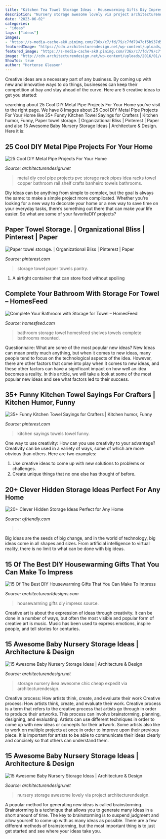 ```yaml
---
title: "Kitchen Tea Towel Storage Ideas - Housewarming Gifts Diy Impress Source"
description: "Nursery storage awesome lovely via project architecturendesign"
date: "2023-06-02"
categories:
- "ideas"
tags: ["ideas"]
images:
- "https://s-media-cache-ak0.pinimg.com/736x/c7/fd/79/c7fd7947cf5b937d50fb58eec89b3311.jpg"
featuredImage: "https://cdn.architecturendesign.net/wp-content/uploads/2014/09/1011.jpg"
featured_image: "https://s-media-cache-ak0.pinimg.com/736x/c7/fd/79/c7fd7947cf5b937d50fb58eec89b3311.jpg"
image: "http://cdn.architecturendesign.net/wp-content/uploads/2016/01/AD-Cool-DIY-Metal-Projects-For-Your-Home-11.jpg"
ShowToc: true
author: "Hortense Gleason"
---
```



Creative ideas are a necessary part of any business. By coming up with new and innovative ways to do things, businesses can keep their competition at bay and stay ahead of the curve. Here are 5 creative ideas to get you started:

	

		
searching about 25 Cool DIY Metal Pipe Projects For Your Home you've visit to the right page. We have 8 Images about 25 Cool DIY Metal Pipe Projects For Your Home like 35+ Funny Kitchen Towel Sayings for Crafters | Kitchen humor, Funny, Paper towel storage. | Organizational Bliss | Pinterest | Paper and also 15 Awesome Baby Nursery Storage Ideas | Architecture &amp; Design. Here it is:
		
    
## 25 Cool DIY Metal Pipe Projects For Your Home

<img loading=lazy src="http://cdn.architecturendesign.net/wp-content/uploads/2016/01/AD-Cool-DIY-Metal-Projects-For-Your-Home-11.jpg" onerror="this.onerror=null;this.src='https://tse1.mm.bing.net/th?id=OIP.kcuFsrloQ9ycaOCnldEwtQHaLH&amp;pid=15.1';" alt="25 Cool DIY Metal Pipe Projects For Your Home">

_Source: architecturendesign.net_

>metal diy cool pipe projects pvc storage rack pipes idea racks towel copper bathroom rail shelf crafts banheiro towels bathrooms. 

	

Diy ideas can be anything from simple to complex, but the goal is always the same: to make a simple project more complicated. Whether you’re looking for a new way to decorate your home or a new way to save time on your everyday tasks, there’s something out there that can make your life easier. So what are some of your favoriteDIY projects?

    
## Paper Towel Storage. | Organizational Bliss | Pinterest | Paper

<img loading=lazy src="https://s-media-cache-ak0.pinimg.com/736x/c7/fd/79/c7fd7947cf5b937d50fb58eec89b3311.jpg" onerror="this.onerror=null;this.src='https://tse1.mm.bing.net/th?id=OIP.1d44Q9VtwSwavCDQGpRdxQHaJ3&amp;pid=15.1';" alt="Paper towel storage. | Organizational Bliss | Pinterest | Paper">

_Source: pinterest.com_

>storage towel paper towels pantry. 

	

1. A airtight container that can store food without spoiling 

    
## Complete Your Bathroom With Storage For Towel – HomesFeed

<img loading=lazy src="https://homesfeed.com/wp-content/uploads/2015/11/Wall-Mounted-Storage-Of-Bathroom-Storage-For-Towel.jpg" onerror="this.onerror=null;this.src='https://tse3.mm.bing.net/th?id=OIP.cR4cS4MSE6qWTsJh8dfNYQHaLG&amp;pid=15.1';" alt="Complete Your Bathroom with Storage for Towel – HomesFeed">

_Source: homesfeed.com_

>bathroom storage towel homesfeed shelves towels complete bathrooms mounted. 

	

Questionnaire: What are some of the most popular new ideas?
New Ideas can mean pretty much anything, but when it comes to new ideas, many people tend to focus on the technological aspects of the idea. However, there are other factors that come into play when it comes to new ideas, and these other factors can have a significant impact on how well an idea becomes a reality. In this article, we will take a look at some of the most popular new ideas and see what factors led to their success.

    
## 35+ Funny Kitchen Towel Sayings For Crafters | Kitchen Humor, Funny

<img loading=lazy src="https://i.pinimg.com/736x/41/41/9a/41419ae81b5fb75dc71073654dae3433.jpg" onerror="this.onerror=null;this.src='https://tse2.mm.bing.net/th?id=OIP.yKqsNxxvw120A_XdFmVBowAAAA&amp;pid=15.1';" alt="35+ Funny Kitchen Towel Sayings for Crafters | Kitchen humor, Funny">

_Source: pinterest.com_

>kitchen sayings towels towel funny. 

	

One way to use creativity: How can you use creativity to your advantage?
Creativity can be used in a variety of ways, some of which are more obvious than others. Here are two examples: 
1. Use creative ideas to come up with new solutions to problems or challenges.
2. Create unique things that no one else has thought of before.

    
## 20+ Clever Hidden Storage Ideas Perfect For Any Home

<img loading=lazy src="https://ofriendly.com/wp-content/uploads/2017/02/hidden-storage/26-hidden-storage-ideas.jpg" onerror="this.onerror=null;this.src='https://tse1.mm.bing.net/th?id=OIP.0DFsfYO-BExCh62nH4h7GQHaLI&amp;pid=15.1';" alt="20+ Clever Hidden Storage Ideas Perfect for Any Home">

_Source: ofriendly.com_

>. 

	

Big ideas are the seeds of big change, and in the world of technology, big ideas come in all shapes and sizes. From artificial intelligence to virtual reality, there is no limit to what can be done with big ideas.

    
## 15 Of The Best DIY Housewarming Gifts That You Can Make To Impress

<img loading=lazy src="https://www.architectureartdesigns.com/wp-content/uploads/2017/01/15-Of-The-Best-DIY-Housewarming-Gifts-That-You-Can-Make-To-Impress-5.jpg" onerror="this.onerror=null;this.src='https://tse3.mm.bing.net/th?id=OIP.6efvdW4AEDn1s8FRWAgPxwHaK5&amp;pid=15.1';" alt="15 Of The Best DIY Housewarming Gifts That You Can Make To Impress">

_Source: architectureartdesigns.com_

>housewarming gifts diy impress source. 

	

Creative art is about the expression of ideas through creativity. It can be done in a number of ways, but often the most visible and popular form of creative art is music. Music has been used to express emotions, inspire people, and tell stories for centuries.

    
## 15 Awesome Baby Nursery Storage Ideas | Architecture &amp; Design

<img loading=lazy src="https://cdn.architecturendesign.net/wp-content/uploads/2014/09/1011.jpg" onerror="this.onerror=null;this.src='https://tse1.mm.bing.net/th?id=OIP.94aRVWlbyBarZvg3RekG0QHaHb&amp;pid=15.1';" alt="15 Awesome Baby Nursery Storage Ideas | Architecture &amp; Design">

_Source: architecturendesign.net_

>storage nursery ikea awesome chic cheap expedit via architecturendesign. 

	

Creative process: How artists think, create, and evaluate their work
Creative process: How artists think, create, and evaluate their work.
Creative process is a term that refers to the creative process that artists go through in order to produce their artworks. This process can involve brainstorming, planning, designing, and evaluating. Artists can use different techniques in order to come up with new ideas or concepts for their artwork. Some artists also like to work on multiple projects at once in order to improve upon their previous piece. It is important for artists to be able to communicate their ideas clearly and concisely so that others can understand them.

    
## 15 Awesome Baby Nursery Storage Ideas | Architecture &amp; Design

<img loading=lazy src="https://cdn.architecturendesign.net/wp-content/uploads/2014/09/712.jpg" onerror="this.onerror=null;this.src='https://tse3.mm.bing.net/th?id=OIP.hsbMCjgcfdAuWu9QGcOtoAHaFO&amp;pid=15.1';" alt="15 Awesome Baby Nursery Storage Ideas | Architecture &amp; Design">

_Source: architecturendesign.net_

>nursery storage awesome lovely via project architecturendesign. 

	

A popular method for generating new ideas is called brainstorming. Brainstorming is a technique that allows you to generate many ideas in a short amount of time. The key to brainstorming is to suspend judgment and allow yourself to come up with as many ideas as possible. There are a few different methods of brainstorming, but the most important thing is to just get started and see where your ideas take you.

